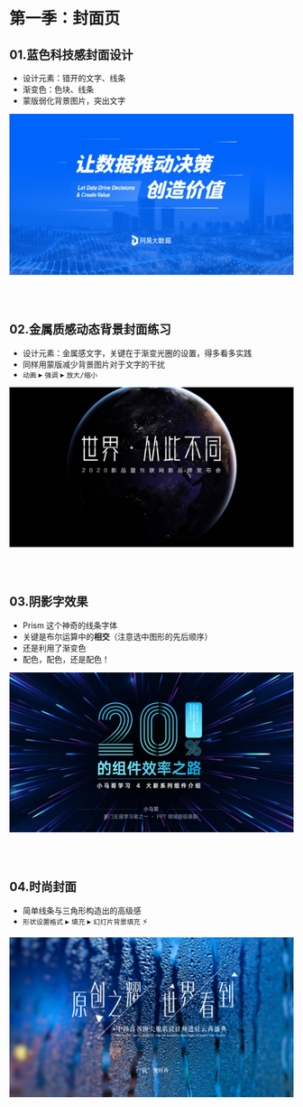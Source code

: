 # 第一季：封面页

## 01.蓝色科技感封面设计

- 设计元素：错开的文字、线条
- 渐变色：色块、线条
- 蒙版弱化背景图片，突出文字

![](./figures/exercise-01-01.png)

<br></br>

## 02.金属质感动态背景封面练习

- 设计元素：金属感文字，关键在于渐变光圈的设置，得多看多实践
- 同样用蒙版减少背景图片对于文字的干扰
- `动画` ▸ `强调` ▸ `放大/缩小`

![](./figures/exercise-01-02.png)

<br></br>

## 03.阴影字效果

- Prism 这个神奇的线条字体
- 关键是布尔运算中的**相交**（注意选中图形的先后顺序）
- 还是利用了渐变色
- 配色，配色，还是配色！

![](./figures/exercise-01-03.png)

<br></br>

## 04.时尚封面

- 简单线条与三角形构造出的高级感
- `形状设置格式` ▸ `填充` ▸ `幻灯片背景填充` :zap:

![](./figures/exercise-01-04.png)
